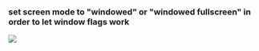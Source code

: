 ### set screen mode to "windowed" or "windowed fullscreen" in order to let window flags work

![](https://cdn.discordapp.com/attachments/1093149748413862052/1234720493509148692/image.png?ex=6631c291&is=66307111&hm=b5509a8926014b85c0083a6be04ad64fee3ff286637a57281b22800f3a0d0c2a&)
